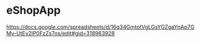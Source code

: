 # eShopApp
https://docs.google.com/spreadsheets/d/16q34GmtotVgLGsYGZgaYnAp7GMy-UtEy2lP0FzZs7os/edit#gid=318963928
